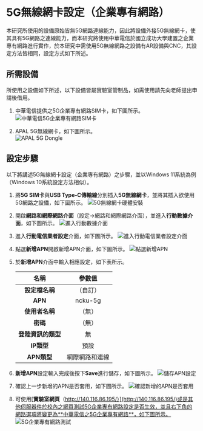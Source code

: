 # 5G無線網卡設定（企業專有網路）
本研究所使用的設備原始皆無5G網路連線能力，因此將設備外接5G無線網卡，使其具有5G網路之連線能力，而本研究將使用中華電信於國立成功大學建置之企業專有網路進行實作，於本研究中需使用5G無線網路之設備有AR設備與CNC，其設定方法皆相同，設定方式如下所述。

## 所需設備
所使用之設備如下所述，以下設備皆屬實驗室管制品，如需使用請先向老師提出申請後借用。

1. 中華電信提供之5G企業專有網路SIM卡，如下圖所示。    
![中華電信5G企業專有網路SIM卡](https://i.imgur.com/yR8PyE4.png)

2. APAL 5G無線網卡，如下圖所示。    
![APAL 5G Dongle](https://i.imgur.com/8YpZ9M3.png)

## 設定步驟
以下將講述5G無線網卡設定（企業專有網路）之步驟，並以Windows 11系統為例（Windows 10系統設定方法相似）。

1. 將**5G SIM卡**與**USB Type-C傳輸線**分別插入**5G無線網卡**，並將其插入欲使用5G網路之設備，如下圖所示。
![5G無線網卡硬體安裝](https://i.imgur.com/a1oGOgJ.png)

2. 開啟**網路和網際網路介面**（設定→網路和網際網路介面），並進入**行動數據介面**，如下圖所示。
![進入行動數據介面](https://i.imgur.com/IjwkJo3.png)

3. 進入**行動電信業者設定**介面，如下圖所示。
![進入行動電信業者設定介面](https://i.imgur.com/Qwyn9wl.png)

4. 點選**新增APN**開啟新增APN介面，如下圖所示。
![點選新增APN](https://i.imgur.com/FNSXXwB.png)

5. 於**新增APN**介面中輸入相應設定，如下表所示。

    |**名稱**|**參數值**
    |:---:|:---:
    |**設定檔名稱**|（自訂）
    |**APN**|ncku-5g
    |**使用者名稱**|（無）
    |**密碼**|（無）
    |**登陸資訊的類型**|無
    |**IP類型**|預設
    |**APN類型**|網際網路和連線

6. **新增APN**設定輸入完成後按下**Save**進行儲存，如下圖所示。
![儲存APN設定](https://i.imgur.com/Ge675dY.png)

7. 確認上一步新增的APN是否套用，如下圖所示。
![確認新增的APN是否套用](https://i.imgur.com/MkYE61S.png)

8. 可使用[**實驗室網頁**（http://140.116.86.195/）](http://140.116.86.195/)或是其他伺服器件於校內之網頁測試5G企業專有網路設定是否生效，並且右下角的網路選項將變更為**中華電信之5G企業專有網路**，如下圖所示。
![5G企業專有網路測試](https://i.imgur.com/nhxtnfv.jpg)
